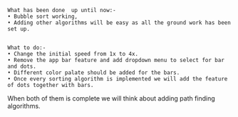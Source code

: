 	What has been done  up until now:-
	• Bubble sort working,
	• Adding other algorithms will be easy as all the ground work has been set up.
	
	
	What to do:-
	• Change the initial speed from 1x to 4x.
	• Remove the app bar feature and add dropdown menu to select for bar and dots. 
	• Different color palate should be added for the bars.
	• Once every sorting algorithm is implemented we will add the feature of dots together with bars.
    
  When both of them is complete we will think about adding path finding algorithms.
